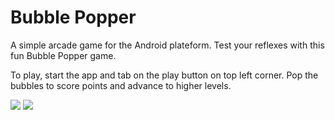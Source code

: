 # Bubble Popper
A simple arcade game for the Android plateform. Test your reflexes with this fun Bubble Popper game.

To play, start the app and tab on the play button on top left corner. Pop the bubbles to score points and advance to higher levels. 

<img src="https://github.com/xdeng9/BubblePopper/blob/master/screenshots/Screen%20Shot%202016-10-31%20at%208.51.23%20PM.png" />
<img src="https://github.com/xdeng9/BubblePopper/blob/master/screenshots/Screenshot_20161031-222043.png" />
